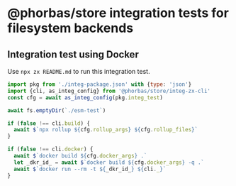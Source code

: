 # @phorbas/store integration tests for filesystem backends

## Integration test using Docker

Use `npx zx README.md` to run this integration test.

```javascript
import pkg from './integ-package.json' with {type: 'json'}
import {cli, as_integ_config} from '@phorbas/store/integ-zx-cli'
const cfg = await as_integ_config(pkg.integ_test)

await fs.emptyDir(`./esm-test`)

if (false !== cli.build) {
  await $`npx rollup ${cfg.rollup_args} ${cfg.rollup_files}`
}

if (false !== cli.docker) {
  await $`docker build ${cfg.docker_args} .`
  let _dkr_id_ = await $`docker build ${cfg.docker_args} -q .`
  await $`docker run --rm -t ${_dkr_id_} ${cli._}`
}
```

